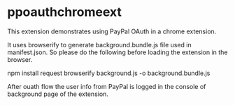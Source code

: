 # ppoauthchromeext

This extension demonstrates using PayPal OAuth in a chrome extension.

It uses browserify to generate background.bundle.js file used in manifest.json. So please do the following before loading the extension in the browser.

npm install request
browserify background.js -o background.bundle.js

After ouath flow the user info from PayPal is logged in the console of background page of the extension.

